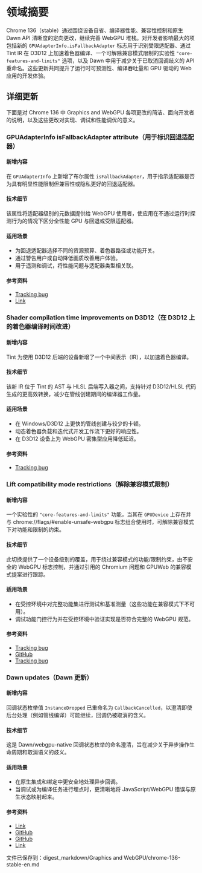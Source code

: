 # 领域摘要

Chrome 136（stable）通过围绕设备自省、编译器性能、兼容性控制和原生 Dawn API 清晰度的定向更改，继续完善 WebGPU 堆栈。对开发者影响最大的项包括新的 `GPUAdapterInfo.isFallbackAdapter` 标志用于识别受限适配器、通过 Tint IR 在 D3D12 上加速着色器编译、一个可解除兼容模式限制的实验性 `"core-features-and-limits"` 选项，以及 Dawn 中用于减少关于已取消回调歧义的 API 重命名。这些更新共同提升了运行时可预测性、编译吞吐量和 GPU 驱动的 Web 应用的开发体验。

## 详细更新

下面是对 Chrome 136 中 Graphics and WebGPU 各项更改的简洁、面向开发者的说明，以及这些更改对实现、调试和性能调优的意义。

### GPUAdapterInfo isFallbackAdapter attribute（用于标识回退适配器）

#### 新增内容
在 `GPUAdapterInfo` 上新增了布尔属性 `isFallbackAdapter`，用于指示适配器是否为具有明显性能限制但兼容性或隐私更好的回退适配器。

#### 技术细节
该属性将适配器级别的元数据提供给 WebGPU 使用者，使应用在不通过运行时探测行为的情况下区分全性能 GPU 与回退或受限适配器。

#### 适用场景
- 为回退适配器选择不同的资源预算、着色器路径或功能开关。
- 通过警告用户或自动降低画质改善用户体验。
- 用于遥测和调试，将性能问题与适配器类型相关联。

#### 参考资料
- [Tracking bug](https://issues.chromium.org/issues/403172841)
- [Link](https://groups.google.com/a/chromium.org/g/blink-dev/c/VUkzIOWd2n0)

### Shader compilation time improvements on D3D12（在 D3D12 上的着色器编译时间改进）

#### 新增内容
Tint 为使用 D3D12 后端的设备新增了一个中间表示（IR），以加速着色器编译。

#### 技术细节
该新 IR 位于 Tint 的 AST 与 HLSL 后端写入器之间，支持针对 D3D12/HLSL 代码生成的更高效转换，减少在管线创建期间的编译器工作量。

#### 适用场景
- 在 Windows/D3D12 上更快的管线创建与较少的卡顿。
- 动态着色器负载和迭代式开发工作流下更好的响应性。
- 在 D3D12 设备上为 WebGPU 密集型应用降低延迟。

#### 参考资料
- [Tracking bug](https://issues.chromium.org/issues/42251045)

### Lift compatibility mode restrictions（解除兼容模式限制）

#### 新增内容
一个实验性的 `"core-features-and-limits"` 功能，当其在 `GPUDevice` 上存在并与 chrome://flags/#enable-unsafe-webgpu 标志组合使用时，可解除兼容模式下对功能和限制的约束。

#### 技术细节
此切换提供了一个设备级别的覆盖，用于绕过兼容模式的功能/限制约束，由不安全的 WebGPU 标志控制，并通过引用的 Chromium 问题和 GPUWeb 的兼容模式提案进行跟踪。

#### 适用场景
- 在受控环境中对完整功能集进行测试和基准测量（这些功能在兼容模式下不可用）。
- 调试功能门控行为并在受控环境中验证实现是否符合完整的 WebGPU 规范。

#### 参考资料
- [Tracking bug](https://issues.chromium.org/issues/395855517)
- [GitHub](https://github.com/gpuweb/gpuweb/blob/main/proposals/compatibility-mode.md)
- [Tracking bug](https://issues.chromium.org/issues/395855516)

### Dawn updates（Dawn 更新）

#### 新增内容
回调状态枚举值 `InstanceDropped` 已重命名为 `CallbackCancelled`，以澄清即使后台处理（例如管线编译）可能继续，回调仍被取消的含义。

#### 技术细节
这是 Dawn/webgpu-native 回调状态枚举的命名澄清，旨在减少关于异步操作生命周期和取消语义的歧义。

#### 适用场景
- 在原生集成和绑定中更安全地处理异步回调。
- 当调试或为编译任务进行埋点时，更清晰地将 JavaScript/WebGPU 错误与原生状态映射起来。

#### 参考资料
- [Link](https://webgpu-native.github.io/webgpu-headers/Asynchronous-Operations.html#CallbackStatuses)
- [GitHub](https://github.com/webgpu-native/webgpu-headers/issues/520)
- [GitHub](https://github.com/webgpu-native/webgpu-headers/issues/369)
- [Link](https://dawn.googlesource.com/dawn/+log/chromium/7049..chromium/7103?n=1000)

文件已保存到：digest_markdown/Graphics and WebGPU/chrome-136-stable-en.md